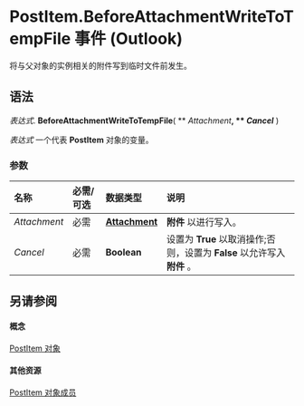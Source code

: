 
# PostItem.BeforeAttachmentWriteToTempFile 事件 (Outlook)

将与父对象的实例相关的附件写到临时文件前发生。


## 语法

 _表达式_. **BeforeAttachmentWriteToTempFile**( ** _Attachment_**, ** _Cancel_** )

 _表达式_ 一个代表 **PostItem** 对象的变量。


### 参数



|**名称**|**必需/可选**|**数据类型**|**说明**|
|:-----|:-----|:-----|:-----|
| _Attachment_|必需|**[Attachment](3e11582b-ac90-0948-bc37-506570bb287b.md)**|**附件** 以进行写入。|
| _Cancel_|必需|**Boolean**|设置为 **True** 以取消操作;否则，设置为 **False** 以允许写入 **附件** 。|

## 另请参阅


#### 概念


[PostItem 对象](de44065d-4e93-315a-279f-7b92f09c0465.md)
#### 其他资源


[PostItem 对象成员](5b150db1-c96d-0721-ec36-d5b5ebc20fd8.md)